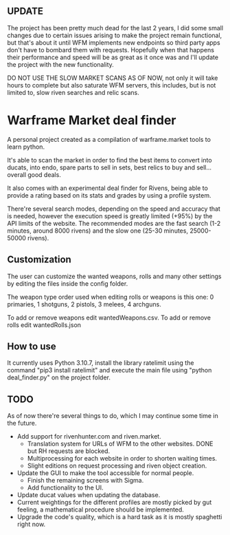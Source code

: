 ## UPDATE
The project has been pretty much dead for the last 2 years, I did some small changes due to certain issues arising to make the project remain functional, but that's about it until WFM implements new endpoints so third party apps don't have to bombard them with requests. Hopefully when that happens their performance and speed will be as great as it once was and I'll update the project with the new functionality.

DO NOT USE THE SLOW MARKET SCANS AS OF NOW, not only it will take hours to complete but also saturate WFM servers, this includes, but is not limited to, slow riven searches and relic scans.

# Warframe Market deal finder

A personal project created as a compilation of warframe.market tools to learn python.

It's able to scan the market in order to find the best items to convert into ducats, into endo, spare parts to sell in sets, best relics to buy and sell... overall good deals.

It also comes with an experimental deal finder for Rivens, being able to provide a rating based on its stats and grades by using a profile system.

There're several search modes, depending on the speed and accuracy that is needed, however the execution speed is greatly limited (+95%) by the API limits of the website. The recommended modes are the fast search (1-2 minutes, around 8000 rivens) and the slow one (25-30 minutes, 25000-50000 rivens).

## Customization

The user can customize the wanted weapons, rolls and many other settings by editing the files inside the config folder.

The weapon type order used when editing rolls or weapons is this one: 0 primaries, 1 shotguns, 2 pistols, 3 melees, 4 archguns.

To add or remove weapons edit wantedWeapons.csv. To add or remove rolls edit wantedRolls.json

## How to use

It currently uses Python 3.10.7, install the library ratelimit using the command "pip3 install ratelimit" and execute the main file using "python deal_finder.py" on the project folder.


## TODO

As of now there're several things to do, which I may continue some time in the future.
- Add support for rivenhunter.com and riven.market.
   - Translation system for URLs of WFM to the other websites. DONE but RH requests are blocked.
   - Multiprocessing for each website in order to shorten waiting times. 
   - Slight editions on request processing and riven object creation.
- Update the GUI to make the tool accessible for normal people.
   - Finish the remaining screens with Sigma. 
   - Add functionality to the UI. 
- Update ducat values when updating the database.
- Current weightings for the different profiles are mostly picked by gut feeling, a mathematical procedure should be implemented.
- Upgrade the code's quality, which is a hard task as it is mostly spaghetti right now.
